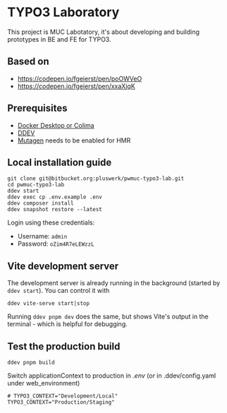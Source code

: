 # TYPO3 Laboratory

This project is MUC Labotatory, it's about developing and building prototypes in BE and FE for TYPO3.


## Based on

- https://codepen.io/fgeierst/pen/poOWVeO
- https://codepen.io/fgeierst/pen/xxaXjqK


## Prerequisites

- [Docker Desktop or Colima](https://ddev.readthedocs.io/en/latest/users/install/docker-installation/)
- [DDEV](https://ddev.readthedocs.io/en/latest/)
- [Mutagen](https://ddev.readthedocs.io/en/latest/users/install/performance/#mutagen) needs to be enabled for HMR


## Local installation guide

	git clone git@bitbucket.org:pluswerk/pwmuc-typo3-lab.git
	cd pwmuc-typo3-lab
	ddev start
	ddev exec cp .env.example .env
	ddev composer install
	ddev snapshot restore --latest

Login using these credentials:

- Username: `admin`
- Password: `oZim4R7eLEWzzL`


## Vite development server

The development server is already running in the background (started by `ddev start`). You can control it with

	ddev vite-serve start|stop

Running `ddev pnpm dev` does the same, but shows Vite's output in the terminal - which is helpful for debugging.


## Test the production build

	ddev pnpm build

Switch applicationContext to production in _.env_ (or in .ddev/config.yaml under web_environment)

	# TYPO3_CONTEXT="Development/Local"
	TYPO3_CONTEXT="Production/Staging"
